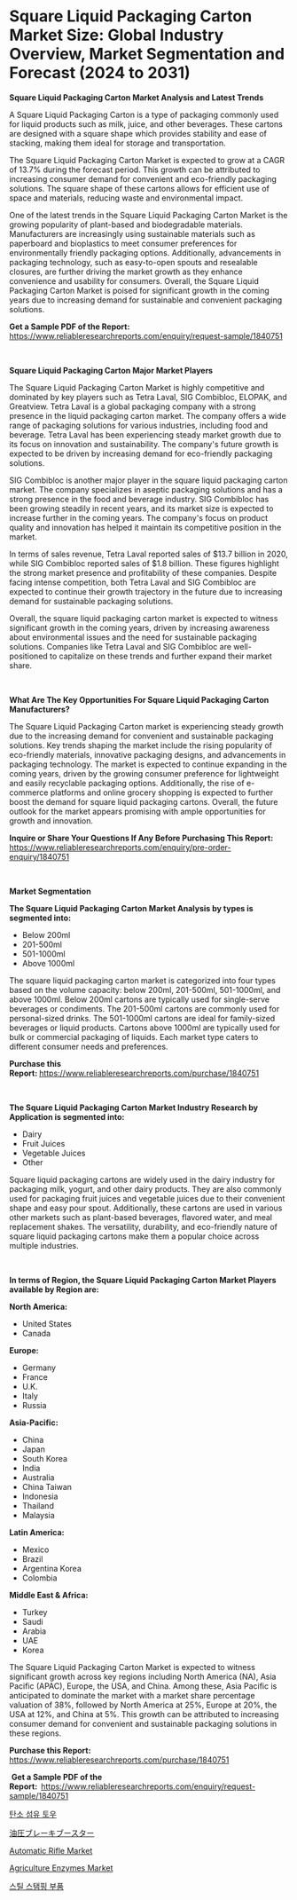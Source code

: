 <p><h1>Square Liquid Packaging Carton Market Size: Global Industry Overview, Market Segmentation and Forecast (2024 to 2031)</h1></p><p><strong>Square Liquid Packaging Carton Market Analysis and Latest Trends</strong></p>
<p><p>A Square Liquid Packaging Carton is a type of packaging commonly used for liquid products such as milk, juice, and other beverages. These cartons are designed with a square shape which provides stability and ease of stacking, making them ideal for storage and transportation.</p><p>The Square Liquid Packaging Carton Market is expected to grow at a CAGR of 13.7% during the forecast period. This growth can be attributed to increasing consumer demand for convenient and eco-friendly packaging solutions. The square shape of these cartons allows for efficient use of space and materials, reducing waste and environmental impact.</p><p>One of the latest trends in the Square Liquid Packaging Carton Market is the growing popularity of plant-based and biodegradable materials. Manufacturers are increasingly using sustainable materials such as paperboard and bioplastics to meet consumer preferences for environmentally friendly packaging options. Additionally, advancements in packaging technology, such as easy-to-open spouts and resealable closures, are further driving the market growth as they enhance convenience and usability for consumers. Overall, the Square Liquid Packaging Carton Market is poised for significant growth in the coming years due to increasing demand for sustainable and convenient packaging solutions.</p></p>
<p><strong>Get a Sample PDF of the Report:&nbsp;</strong> <a href="https://www.reliableresearchreports.com/enquiry/request-sample/1840751">https://www.reliableresearchreports.com/enquiry/request-sample/1840751</a></p>
<p>&nbsp;</p>
<p><strong>Square Liquid Packaging Carton Major Market Players</strong></p>
<p><p>The Square Liquid Packaging Carton Market is highly competitive and dominated by key players such as Tetra Laval, SIG Combibloc, ELOPAK, and Greatview. Tetra Laval is a global packaging company with a strong presence in the liquid packaging carton market. The company offers a wide range of packaging solutions for various industries, including food and beverage. Tetra Laval has been experiencing steady market growth due to its focus on innovation and sustainability. The company's future growth is expected to be driven by increasing demand for eco-friendly packaging solutions.</p><p>SIG Combibloc is another major player in the square liquid packaging carton market. The company specializes in aseptic packaging solutions and has a strong presence in the food and beverage industry. SIG Combibloc has been growing steadily in recent years, and its market size is expected to increase further in the coming years. The company's focus on product quality and innovation has helped it maintain its competitive position in the market.</p><p>In terms of sales revenue, Tetra Laval reported sales of $13.7 billion in 2020, while SIG Combibloc reported sales of $1.8 billion. These figures highlight the strong market presence and profitability of these companies. Despite facing intense competition, both Tetra Laval and SIG Combibloc are expected to continue their growth trajectory in the future due to increasing demand for sustainable packaging solutions.</p><p>Overall, the square liquid packaging carton market is expected to witness significant growth in the coming years, driven by increasing awareness about environmental issues and the need for sustainable packaging solutions. Companies like Tetra Laval and SIG Combibloc are well-positioned to capitalize on these trends and further expand their market share.</p></p>
<p>&nbsp;</p>
<p><strong>What Are The Key Opportunities For Square Liquid Packaging Carton Manufacturers?</strong></p>
<p><p>The Square Liquid Packaging Carton market is experiencing steady growth due to the increasing demand for convenient and sustainable packaging solutions. Key trends shaping the market include the rising popularity of eco-friendly materials, innovative packaging designs, and advancements in packaging technology. The market is expected to continue expanding in the coming years, driven by the growing consumer preference for lightweight and easily recyclable packaging options. Additionally, the rise of e-commerce platforms and online grocery shopping is expected to further boost the demand for square liquid packaging cartons. Overall, the future outlook for the market appears promising with ample opportunities for growth and innovation.</p></p>
<p><strong>Inquire or Share Your Questions If Any Before Purchasing This Report:</strong> <a href="https://www.reliableresearchreports.com/enquiry/pre-order-enquiry/1840751">https://www.reliableresearchreports.com/enquiry/pre-order-enquiry/1840751</a></p>
<p>&nbsp;</p>
<p><strong>Market Segmentation</strong></p>
<p><strong>The Square Liquid Packaging Carton Market Analysis by types is segmented into:</strong></p>
<p><ul><li>Below 200ml</li><li>201-500ml</li><li>501-1000ml</li><li>Above 1000ml</li></ul></p>
<p><p>The square liquid packaging carton market is categorized into four types based on the volume capacity: below 200ml, 201-500ml, 501-1000ml, and above 1000ml. Below 200ml cartons are typically used for single-serve beverages or condiments. The 201-500ml cartons are commonly used for personal-sized drinks. The 501-1000ml cartons are ideal for family-sized beverages or liquid products. Cartons above 1000ml are typically used for bulk or commercial packaging of liquids. Each market type caters to different consumer needs and preferences.</p></p>
<p><strong>Purchase this Report:&nbsp;</strong><a href="https://www.reliableresearchreports.com/purchase/1840751">https://www.reliableresearchreports.com/purchase/1840751</a></p>
<p>&nbsp;</p>
<p><strong>The Square Liquid Packaging Carton Market Industry Research by Application is segmented into:</strong></p>
<p><ul><li>Dairy</li><li>Fruit Juices</li><li>Vegetable Juices</li><li>Other</li></ul></p>
<p><p>Square liquid packaging cartons are widely used in the dairy industry for packaging milk, yogurt, and other dairy products. They are also commonly used for packaging fruit juices and vegetable juices due to their convenient shape and easy pour spout. Additionally, these cartons are used in various other markets such as plant-based beverages, flavored water, and meal replacement shakes. The versatility, durability, and eco-friendly nature of square liquid packaging cartons make them a popular choice across multiple industries.</p></p>
<p>&nbsp;</p>
<p><strong>In terms of Region, the Square Liquid Packaging Carton Market Players available by Region are:</strong></p>
<p>
    <p> <strong> North America: </strong>
        <ul>
            <li>United States</li>
            <li>Canada</li>
        </ul>
        </p> 
    <p> <strong> Europe: </strong>
        <ul>
            <li>Germany</li>
            <li>France</li>
            <li>U.K.</li>
            <li>Italy</li>
            <li>Russia</li>
        </ul>
        </p> 
    <p> <strong> Asia-Pacific: </strong>
        <ul>
            <li>China</li>
            <li>Japan</li>
            <li>South Korea</li>
            <li>India</li>
            <li>Australia</li>
            <li>China Taiwan</li>
            <li>Indonesia</li>
            <li>Thailand</li>
            <li>Malaysia</li>
        </ul>
        </p> 
    <p> <strong> Latin America: </strong>
        <ul>
            <li>Mexico</li>
            <li>Brazil</li>
            <li>Argentina Korea</li>
            <li>Colombia</li>
        </ul>
        </p> 
    <p> <strong> Middle East & Africa: </strong>
        <ul>
            <li>Turkey</li>
            <li>Saudi</li>
            <li>Arabia</li>
            <li>UAE</li>
            <li>Korea</li>
        </ul>
    </p>
    </p>
<p><p>The Square Liquid Packaging Carton Market is expected to witness significant growth across key regions including North America (NA), Asia Pacific (APAC), Europe, the USA, and China. Among these, Asia Pacific is anticipated to dominate the market with a market share percentage valuation of 38%, followed by North America at 25%, Europe at 20%, the USA at 12%, and China at 5%. This growth can be attributed to increasing consumer demand for convenient and sustainable packaging solutions in these regions.</p></p>
<p><strong>Purchase this Report: </strong><a href="https://www.reliableresearchreports.com/purchase/1840751">https://www.reliableresearchreports.com/purchase/1840751</a></p>
<p>&nbsp;<strong>Get a Sample PDF of the Report:&nbsp;&nbsp;</strong><a href="https://www.reliableresearchreports.com/enquiry/request-sample/1840751">https://www.reliableresearchreports.com/enquiry/request-sample/1840751</a></p>
<p><strong></strong></p>
<p><p><a href="https://github.com/bvubpqd5241630/Market-Research-Report-List-1/blob/main/29242277319.md">탄소 섬유 토우</a></p><p><a href="https://github.com/bucuel854722/Market-Research-Report-List-1/blob/main/61056847785.md">油圧ブレーキブースター</a></p><p><a href="https://github.com/cecuraprangm/Market-Research-Report-List-2/blob/main/automatic-rifle-market.md">Automatic Rifle Market</a></p><p><a href="https://issuu.com/reportprime-2/docs/agriculture-enzymes-market-size-2030.pptx">Agriculture Enzymes Market</a></p><p><a href="https://github.com/khytkeqagplkzqvh/Market-Research-Report-List-1/blob/main/10773537320.md">스틸 스탬핑 부품</a></p></p>
